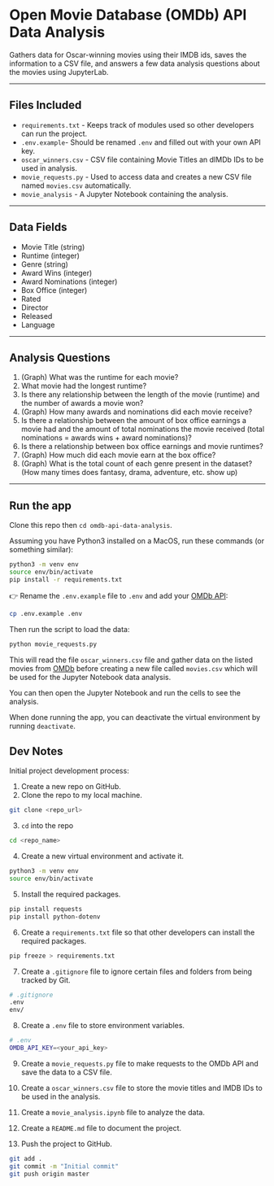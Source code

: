 # Open Movie Database (OMDb) API Data Analysis

Gathers data for Oscar-winning movies using their IMDB ids, saves the information to a CSV file, and answers a few data analysis questions about the movies using JupyterLab.

---

## Files Included

* `requirements.txt` - Keeps track of modules used so other developers can run the project.
* `.env.example`- Should be renamed `.env` and filled out with your own API key.
* `oscar_winners.csv` - CSV file containing Movie Titles an dIMDb IDs to be used in analysis.
* `movie_requests.py` - Used to access data and creates a new CSV file named `movies.csv` automatically.
* `movie_analysis` - A Jupyter Notebook containing the analysis.

---

## Data Fields

* Movie Title (string)
* Runtime (integer)
* Genre (string)
* Award Wins (integer)
* Award Nominations (integer)
* Box Office (integer)
* Rated
* Director
* Released
* Language

---

## Analysis Questions

1. (Graph) What was the runtime for each movie?
2. What movie had the longest runtime?
3. Is there any relationship between the length of the movie (runtime) and the number of awards a movie won?
4. (Graph) How many awards and nominations did each movie receive?
5. Is there a relationship between the amount of box office earnings a movie had and the amount of total nominations the movie received (total nominations = awards wins + award nominations)?
6. Is there a relationship between box office earnings and movie runtimes?
7. (Graph) How much did each movie earn at the box office?
8. (Graph) What is the total count of each genre present in the dataset? (How many times does fantasy, drama, adventure, etc. show up)

---

## Run the app

Clone this repo then `cd omdb-api-data-analysis`.

Assuming you have Python3 installed on a MacOS, run these commands (or something similar):

```bash
python3 -m venv env
source env/bin/activate
pip install -r requirements.txt
```

👉 Rename the `.env.example` file to `.env` and add your [OMDb API](https://www.omdbapi.com/apikey.aspx):

```bash
cp .env.example .env
```

Then run the script to load the data:

```bash
python movie_requests.py
```

This will read the file `oscar_winners.csv` file and gather data on the listed movies from [OMDb](https://www.omdbapi.com/) before creating a new file called `movies.csv` which will be used for the Jupyter Notebook data analysis.

You can then open the Jupyter Notebook and run the cells to see the analysis.

When done running the app, you can deactivate the virtual environment by running `deactivate`.

## Dev Notes

Initial project development process:

1. Create a new repo on GitHub.
2. Clone the repo to my local machine.

```bash
git clone <repo_url>
```

3. `cd` into the repo

```bash
cd <repo_name>
```

4. Create a new virtual environment and activate it.

```bash
python3 -m venv env
source env/bin/activate
```

5. Install the required packages.

```bash
pip install requests
pip install python-dotenv
```

6. Create a `requirements.txt` file so that other developers can install the required packages.

```bash
pip freeze > requirements.txt
```

7. Create a `.gitignore` file to ignore certain files and folders from being tracked by Git.

```bash
# .gitignore
.env
env/
```

8. Create a `.env` file to store environment variables.

```bash
# .env
OMDB_API_KEY=<your_api_key>
```

9. Create a `movie_requests.py` file to make requests to the OMDb API and save the data to a CSV file.

10. Create a `oscar_winners.csv` file to store the movie titles and IMDB IDs to be used in the analysis.

11. Create a `movie_analysis.ipynb` file to analyze the data.

12. Create a `README.md` file to document the project.

13. Push the project to GitHub.

```bash
git add .
git commit -m "Initial commit"
git push origin master
```
